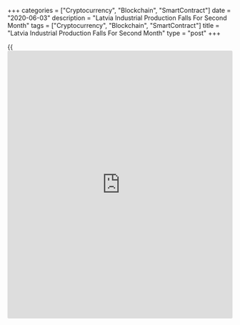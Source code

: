 +++
categories = ["Cryptocurrency", "Blockchain", "SmartContract"]
date = "2020-06-03"
description = "Latvia Industrial Production Falls For Second Month"
tags = ["Cryptocurrency", "Blockchain", "SmartContract"]
title = "Latvia Industrial Production Falls For Second Month"
type = "post"
+++

{{<iframe id="large-banner" src="https://www.bounty.group/#slide=1.0" width="100%" height="600" scrolling="no" style="border: 0px solid rgb(216, 221, 230); border-radius: 3px;">}}

Latvia's industrial production declined for the second straight month in
April, data from the Central Statistical Bureau showed on Wednesday.

Industrial production fell 7.4 percent month-on-month in April,
following a 4.0 percent drop in March.

On a yearly basis, industrial production decreased 9.2 percent in April,
following a 3.5 percent decline in the previous month.

Electricity and gas supply declined 10.8 percent annually in April.
Production in manufacturing and mining and quarrying decreased by 9.0
percent and 8.7 percent, respectively.

"In April, COVID-19 and emergency situation declared in the country has
affected output of manufacturing enterprises stronger, which declined as
manufacturing enterprises temporarily ceased production (down-time),
demand for production reduced (termination of activity of partners and
clients), as well as impact of closed borders on the delivery of
materials and exports volume of products manufactured increased," the
agency said.

For comments and feedback [contact](https://www.playgroundfx.com/contact/): editorial@rtt[news](https://www.letsplayfx.com/blog/forex-news-website/).com

[Economic News][1]

 **What parts of the world are seeing the best (and worst) economic
performances lately? Click[here][2] to check out our [Econ Scorecard][2]
and find out! See up-to-the-moment [ranking](https://www.playgroundfx.com/blog/crypto-exchange-ranking/)s for the best and worst
performers in [GDP][3], [unemployment rate][4], [inflation][2] and much
more.**

   1. www.rtt[news](https://www.letsplayfx.com/blog/forex-news-website/).com/Content/EconomicNews.aspx
   2. www.rtt[news](https://www.letsplayfx.com/blog/forex-news-website/).com/economic-scorecard/world-rank/CPI/highest-performance.aspx
   3. www.rtt[news](https://www.letsplayfx.com/blog/forex-news-website/).com/economic-scorecard/world-rank/GDP/highest-performance.aspx
   4. www.rtt[news](https://www.letsplayfx.com/blog/forex-news-website/).com/economic-scorecard/world-rank/unemployment-rate/lowest-performance.aspx